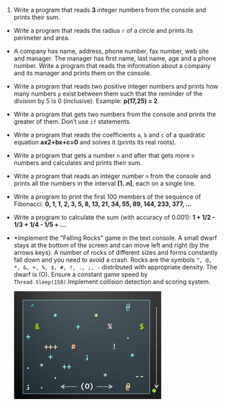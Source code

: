 1. Write a program that reads **3** integer numbers from the console and prints their sum.
*	Write a program that reads the radius `r` of a circle and prints its perimeter and area.
*	A company has name, address, phone number, fax number, web site and manager. The manager has first name, last name, age and a phone number. Write a program that reads the information about a company and its manager and prints them on the console.
*	Write a program that reads two positive integer numbers and prints how many numbers `p` exist between them such that the reminder of the division by 5 is 0 (inclusive). Example: **p(17,25) = 2**.
*	Write a program that gets two numbers from the console and prints the greater of them. Don’t use `if` statements.
*	Write a program that reads the coefficients `a`, `b` and `c` of a quadratic equation **ax2+bx+c=0** and solves it (prints its real roots).
*	Write a program that gets a number `n` and after that gets more `n` numbers and calculates and prints their sum. 
*	Write a program that reads an integer number `n` from the console and prints all the numbers in the interval **[1..n]**, each on a single line.
*	Write a program to print the first 100 members of the sequence of Fibonacci: **0, 1, 1, 2, 3, 5, 8, 13, 21, 34, 55, 89, 144, 233, 377, …**
*	Write a program to calculate the sum (with accuracy of 0.001): **1 + 1/2 - 1/3 + 1/4 - 1/5 + ...**
*	*Implement the "Falling Rocks" game in the text console. A small dwarf stays at the bottom of the screen and can move left and right (by the arrows keys). A number of rocks of different sizes and forms constantly fall down and you need to avoid a crash. Rocks are the symbols `^, @, *, &, +, %, $, #, !, ., ;, -` distributed with appropriate density. The dwarf is (O). Ensure a constant game speed by `Thread.Sleep(150)`.Implement collision detection and scoring system.

    ![Screenshot](https://github.com/yangra/TelerikAcademy/blob/master/Programming/CSharpPartOne/04.ConsoleInputOutput/11.JustStones/rocks.png)
